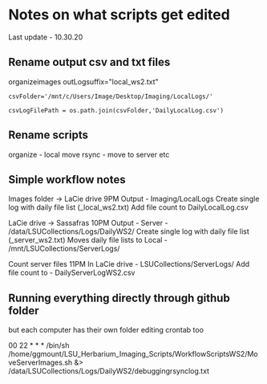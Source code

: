 # Notes on what scripts get edited 

Last update - 10.30.20

## Rename output csv and txt files 

organizeimages
    outLogsuffix="local_ws2.txt"
    
    csvFolder='/mnt/c/Users/Image/Desktop/Imaging/LocalLogs/'
    
    csvLogFilePath = os.path.join(csvFolder,'DailyLocalLog.csv')


## Rename scripts 

organize - local move
rsync - move to server 
etc

## Simple workflow notes

Images folder -> LaCie drive 9PM
Output - Imaging/LocalLogs
Create single log with daily file list (_local_ws2.txt)
Add file count to DailyLocalLog.csv

LaCie drive -> Sassafras 10PM
Output - Server - /data/LSUCollections/Logs/DailyWS2/
Create single log with daily file list (_server_ws2.txt)
Moves daily file lists to Local - /mnt/LSUCollections/ServerLogs/

Count server files 11PM 
In LaCie drive - LSUCollections/ServerLogs/
Add file count to - DailyServerLogWS2.csv

## Running everything directly through github folder

but each computer has their own folder
editing crontab too

00 22 * * * /bin/sh /home/ggmount/LSU_Herbarium_Imaging_Scripts/WorkflowScriptsWS2/MoveServerImages.sh &> /data/LSUCollections/Logs/DailyWS2/debuggingrsynclog.txt
